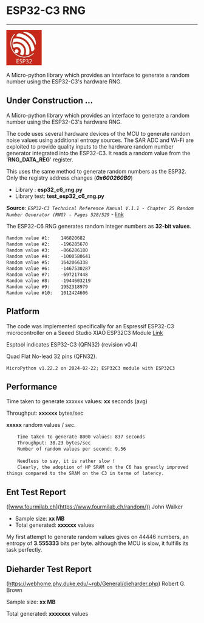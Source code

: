 # ESP32-C3 RNG
---

![Link](https://github.com/MicroControleurMonde/ESP32_RNG/blob/main/Reports/ESP32download.jpg)

A Micro-python library which provides an interface to generate a random number using the ESP32-C3's hardware RNG.


## Under Construction ...

A Micro-python library which provides an interface to generate a random number using the ESP32-C3's hardware RNG.

The code uses several hardware devices of the MCU to generate random noise values using additional entropy sources. The SAR ADC and Wi-Fi are exploited to provide quality inputs to the hardware random number generator integrated into the ESP32-C3. It reads a random value from the '**RNG_DATA_REG**' register.

This uses the same method to generate random numbers as the ESP32. Only the registry address changes (***0x600260B0***)

- Library : **esp32_c6_rng.py**
- Library test: **test_esp32_c6_rng.py**

**Source**: *`ESP32-C3 Technical Reference Manual V.1.1 - Chapter 25 Random Number Generator (RNG) - Pages 528/529`* -  [link](https://www.espressif.com/sites/default/files/documentation/esp32-c3_technical_reference_manual_en.pdf)

The ESP32-C6 RNG generates random integer numbers as **32-bit values**.

    Random value #1: 	146820682
    Random value #2: 	-196285670
    Random value #3: 	-866286180
    Random value #4: 	-1000580641
    Random value #5: 	1642066338
    Random value #6: 	-1467530287
    Random value #7: 	-697217448
    Random value #8: 	-1944603219
    Random value #9: 	1952318979
    Random value #10: 	1012424606

## Platform
The code was implemented specifically for an Espressif ESP32-C3 microcontroller on a Seeed Studio XIAO ESP32C3 Module [Link](https://www.seeedstudio.com/Seeed-XIAO-ESP32C3-p-5431.html?srsltid=AfmBOoo0va9xPKzG-zCuRxoFXjVCC8uy9bMNLPEuQdSVxHsAHfRzhXAA)

Esptool indicates ESP32-C3 (QFN32) (revision v0.4)

Quad Flat No-lead 32 pins (QFN32).

    MicroPython v1.22.2 on 2024-02-22; ESP32C3 module with ESP32C3

## Performance

Time taken to generate xxxxxx values: **xx** seconds (avg)

Throughput: **xxxxxx** bytes/sec

**xxxxx** random values / sec.

        Time taken to generate 8000 values: 837 seconds
        Throughput: 38.23 bytes/sec
        Number of random values per second: 9.56
        
        Needless to say, it is rather slow !
        Clearly, the adoption of HP SRAM on the C6 has greatly improved things compared to the SRAM on the C3 in terme of latency.

## Ent Test Report

  ([www.fourmilab.ch](https://www.fourmilab.ch/random/)) John Walker
- Sample size: **xx MB**
- Total generated: **xxxxxx** values

My first attempt to generate random values gives on 44446 numbers, an entropy of **3.555333** bits per byte.  although the MCU is slow, it fulfills its task perfectly.

## Dieharder Test Report

(https://webhome.phy.duke.edu/~rgb/General/dieharder.php) Robert G. Brown

Sample size: **xx MB**

Total generated: **xxxxxxx** values
